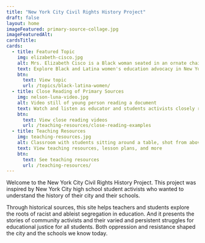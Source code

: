 ```yaml
---
title: "New York City Civil Rights History Project"
draft: false
layout: home
imageFeatured: primary-source-collage.jpg
imageFeaturedAlt: 
cardsTitle: 
cards:
  - title: Featured Topic
    img: elizabeth-cisco.jpg
    alt: Mrs. Elizabeth Cisco is a Black woman seated in an ornate chair and wearing a formal full-length dress
    text: Explore Black and Latina women's education advocacy in New York City from from the late 1800s to the present.
    btn:
      text: View topic
      url: /topics/black-latina-women/
  - title: Close Reading of Primary Sources
    img: nelson-luna-video.jpg
    alt: Video still of young person reading a document
    text: Watch and listen as educator and students activists closely read primary sources that resonate with them.
    btn:
      text: View close reading videos
      url: /teaching-resources/close-reading-examples
  - title: Teaching Resources
    img: teaching-resources.jpg
    alt: Classroom with students sitting around a table, shot from above
    text: View teaching resources, lesson plans, and more
    btn:
      text: See teaching resources
      url: /teaching-resources/
---
```


Welcome to the New York City Civil Rights History Project. This project was inspired by New York City high school student activists who wanted to understand the history of their city and their schools.

Through historical sources, this site helps teachers and students explore the roots of racist and ableist segregation in education. And it presents the stories of community activists and their varied and persistent struggles for educational justice for all students. Both oppression and resistance shaped the city and the schools we know today.
